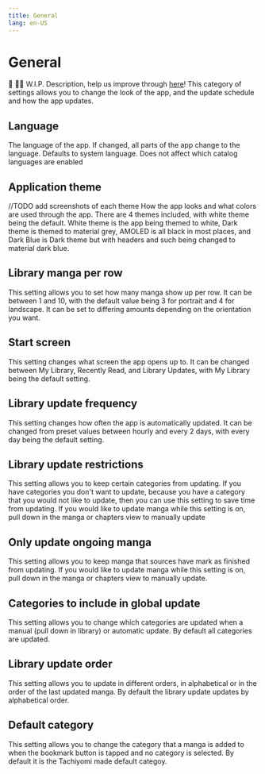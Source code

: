```yaml
---
title: General
lang: en-US
---
```


# General
:construction: :construction_worker_man: W.I.P. Description, help us improve through [here](https://github.com/tachiyomiorg/website/edit/master/src/help/guides/general.md)!
This category of settings allows you to change the look of the app, and the update schedule and how the app updates. 

## Language
The language of the app. If changed, all parts of the app change to the language. Defaults to system language. Does not affect which catalog languages are enabled 

## Application theme
//TODO add screenshots of each theme
How the app looks and what colors are used through the app. There are 4 themes included, with white theme being the default. White theme is the app being themed to white, Dark theme is themed to material grey, AMOLED is all black in most places, and Dark Blue is Dark theme but with headers and such being changed to material dark blue.

## Library manga per row
This setting allows you to set how many manga show up per row. It can be between 1 and 10, with the default value being 3 for portrait and 4 for landscape. It can be set to differing amounts depending on the orientation you want.

## Start screen
This setting changes what screen the app opens up to. It can be changed between My Library, Recently Read, and Library Updates, with My Library being the default setting.

## Library update frequency
This setting changes how often the app is automatically updated. It can be changed from preset values between hourly and every 2 days, with every day being the default setting. 

## Library update restrictions
This setting allows you to keep certain categories from updating. If you have categories you don't want to update, because you have a category that you would not like to update, then you can use this setting to save time from updating. If you would like to update manga while this setting is on, pull down in the manga or chapters view to manually update

## Only update ongoing manga
This setting allows you to keep manga that sources have mark as finished from updating. If you would like to update manga while this setting is on, pull down in the manga or chapters view to manually update.

## Categories to include in global update
This setting allows you to change which categories are updated when a manual (pull down in library) or automatic update. By default all categories are updated.

## Library update order
This setting allows you to update in different orders, in alphabetical or in the order of the last updated manga. By default the library update updates by alphabetical order.

## Default category
This setting allows you to change the category that a manga is added to when the bookmark button is tapped and no category is selected. By default it is the Tachiyomi made default categoy.
